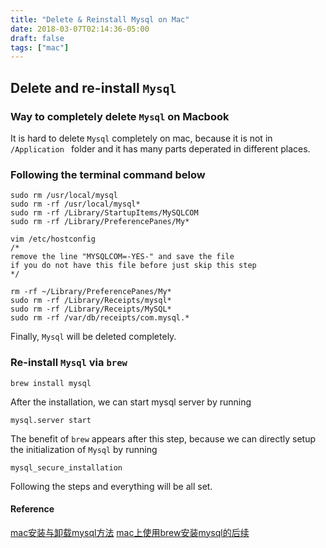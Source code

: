 ```yaml
---
title: "Delete & Reinstall Mysql on Mac"
date: 2018-03-07T02:14:36-05:00
draft: false
tags: ["mac"]
---
```

## Delete and re-install `Mysql`

### Way to completely delete `Mysql` on Macbook
 It is hard to delete `Mysql` completely on mac, because it is not in `/Application ` folder and it has many parts deperated in different places. 
 
### Following the terminal command below
```
sudo rm /usr/local/mysql
sudo rm -rf /usr/local/mysql*
sudo rm -rf /Library/StartupItems/MySQLCOM
sudo rm -rf /Library/PreferencePanes/My*

vim /etc/hostconfig 
/*
remove the line "MYSQLCOM=-YES-" and save the file
if you do not have this file before just skip this step
*/

rm -rf ~/Library/PreferencePanes/My*
sudo rm -rf /Library/Receipts/mysql*
sudo rm -rf /Library/Receipts/MySQL*
sudo rm -rf /var/db/receipts/com.mysql.*
```
 Finally, `Mysql` will be deleted completely.

### Re-install `Mysql` via `brew`
```
brew install mysql
```
After the installation, we can start mysql server by running 
```
mysql.server start
```
The benefit of `brew` appears after this step, because we can directly setup the initialization of `Mysql` by running
```
mysql_secure_installation
```
Following the steps and everything will be all set.

#### Reference
[mac安装与卸载mysql方法](http://blog.csdn.net/liumaolincycle/article/details/51896592)
[mac上使用brew安装mysql的后续](https://segmentfault.com/q/1010000004078668)